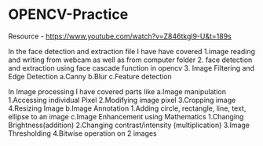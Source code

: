 # OPENCV-Practice

Resource - https://www.youtube.com/watch?v=Z846tkgl9-U&t=189s

In the face detection and extraction file I have have covered 
1.image reading and writing from webcam as well as from computer folder
2. face detection and extraction using face cascade function in opencv
3. Image Filtering and Edge Detection 
  a.Canny 
  b.Blur 
  c.Feature detection 

In Image processing I have covered parts like
a.Image manipulation 
  1.Accessing individual Pixel 
  2.Modifying image pixel 
  3.Cropping image 
  4.Resizing Image 
b.Image Annotation 
  1.Adding circle, rectangle, line, text, ellipse to an image 
c.Image Enhancement using Mathematics 
  1.Changing Brightness(addition) 
  2.Changing contrast/intensity (multiplication) 
  3.Image Thresholding 
  4.Bitwise operation on 2 images
